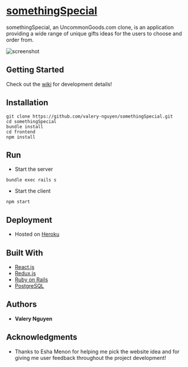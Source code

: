 # [somethingSpecial]

somethingSpecial, an UncommonGoods.com clone, is an application providing a wide range of unique gifts ideas for the users to choose and order from.

![screenshot](https://user-images.githubusercontent.com/13773733/58668533-2f1dc280-8307-11e9-8cb6-c71abdb53804.jpg)

## Getting Started

Check out the [wiki] for development details!

## Installation

```
git clone https://github.com/valery-nguyen/somethingSpecial.git
cd somethingSpecial
bundle install
cd frontend
npm install
```

## Run

* Start the server

```
bundle exec rails s
```

* Start the client

```
npm start
```

## Deployment

* Hosted on [Heroku](https://www.heroku.com/)

## Built With

* [React.js](https://reactjs.org)
* [Redux.js](https://redux.js.org)
* [Ruby on Rails](https://guides.rubyonrails.org)
* [PostgreSQL](https://www.postgresql.org)

## Authors

* **Valery Nguyen**

## Acknowledgments

* Thanks to Esha Menon for helping me pick the website idea and for giving me user feedback throughout the project development!

[//]: # (reference links are listed below)
[somethingSpecial]: <https://www.somethingspecial.io/>
[wiki]: <https://github.com/valery-nguyen/somethingSpecial/wiki/>
